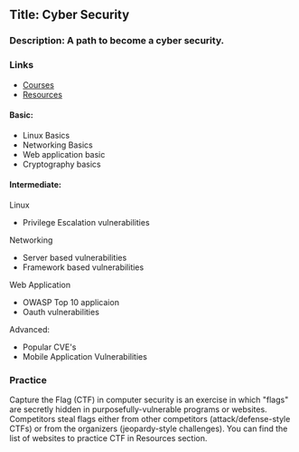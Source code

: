 
## Title: Cyber Security

### Description: A path to become a cyber security.

### Links

- [Courses](/courses.md)
- [Resources](/resources.md)


#### Basic:

- Linux Basics
- Networking Basics
- Web application basic
- Cryptography basics

#### Intermediate:

Linux

- Privilege Escalation vulnerabilities

Networking

- Server based vulnerabilities
- Framework based vulnerabilities

Web Application

- OWASP Top 10 applicaion 
- Oauth vulnerabilities

Advanced:

- Popular CVE's
- Mobile Application Vulnerabilities


### Practice

Capture the Flag (CTF) in computer security is an exercise in which "flags" are secretly hidden in purposefully-vulnerable programs or websites. Competitors steal flags either from other competitors (attack/defense-style CTFs) or from the organizers (jeopardy-style challenges).
You can find the list of websites to practice CTF in Resources section.
